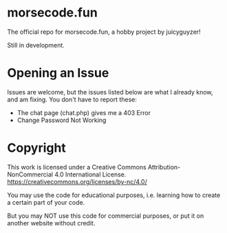 # morsecode.fun
The official repo for morsecode.fun, a hobby project by juicyguyzer!

Still in development.

# Opening an Issue

Issues are welcome, but the issues listed below are what I already know, and am fixing. You don't have to report these:

- The chat page (chat.php) gives me a 403 Error
- Change Password Not Working

# Copyright
This work is licensed under a Creative Commons Attribution-NonCommercial 4.0 International License.
https://creativecommons.org/licenses/by-nc/4.0/

You may use the code for educational purposes, i.e. learning how to create a certain part of your code.

But you may NOT use this code for commercial purposes, or put it on another website without credit.
